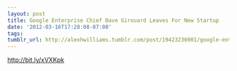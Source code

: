 ```yaml
---
layout: post
title: Google Enterprise Chief Dave Girouard Leaves For New Startup
date: '2012-03-16T17:28:08-07:00'
tags: 
tumblr_url: http://alexhwilliams.tumblr.com/post/19423236901/google-enterprise-chief-dave-girouard-leaves-for-new
---
```

<p><a href="http://bit.ly/xVXKpk">http://bit.ly/xVXKpk</a></p>
